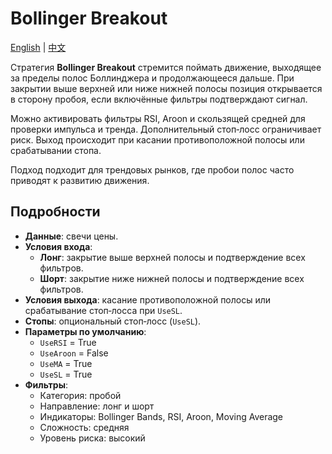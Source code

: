 # Bollinger Breakout
[English](README.md) | [中文](README_cn.md)

Стратегия **Bollinger Breakout** стремится поймать движение, выходящее за пределы
полос Боллинджера и продолжающееся дальше. При закрытии выше верхней или ниже
нижней полосы позиция открывается в сторону пробоя, если включённые фильтры
подтверждают сигнал.

Можно активировать фильтры RSI, Aroon и скользящей средней для проверки импульса
и тренда. Дополнительный стоп‑лосс ограничивает риск. Выход происходит при касании
противоположной полосы или срабатывании стопа.

Подход подходит для трендовых рынков, где пробои полос часто приводят к развитию
движения.

## Подробности
- **Данные**: свечи цены.
- **Условия входа**:
  - **Лонг**: закрытие выше верхней полосы и подтверждение всех фильтров.
  - **Шорт**: закрытие ниже нижней полосы и подтверждение всех фильтров.
- **Условия выхода**: касание противоположной полосы или срабатывание стоп‑лосса при `UseSL`.
- **Стопы**: опциональный стоп‑лосс (`UseSL`).
- **Параметры по умолчанию**:
  - `UseRSI` = True
  - `UseAroon` = False
  - `UseMA` = True
  - `UseSL` = True
- **Фильтры**:
  - Категория: пробой
  - Направление: лонг и шорт
  - Индикаторы: Bollinger Bands, RSI, Aroon, Moving Average
  - Сложность: средняя
  - Уровень риска: высокий
